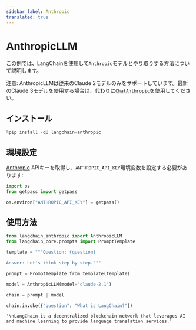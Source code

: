 ```yaml
---
sidebar_label: Anthropic
translated: true
---
```


# AnthropicLLM

この例では、LangChainを使用して`Anthropic`モデルとやり取りする方法について説明します。

注意: AnthropicLLMは従来のClaude 2モデルのみをサポートしています。最新のClaude 3モデルを使用する場合は、代わりに[`ChatAnthropic`](/docs/integrations/chat/anthropic)を使用してください。

## インストール

```python
%pip install -qU langchain-anthropic
```

## 環境設定

[Anthropic](https://console.anthropic.com/settings/keys) APIキーを取得し、`ANTHROPIC_API_KEY`環境変数を設定する必要があります:

```python
import os
from getpass import getpass

os.environ["ANTHROPIC_API_KEY"] = getpass()
```

## 使用方法

```python
from langchain_anthropic import AnthropicLLM
from langchain_core.prompts import PromptTemplate

template = """Question: {question}

Answer: Let's think step by step."""

prompt = PromptTemplate.from_template(template)

model = AnthropicLLM(model="claude-2.1")

chain = prompt | model

chain.invoke({"question": "What is LangChain?"})
```

```output
'\nLangChain is a decentralized blockchain network that leverages AI and machine learning to provide language translation services.'
```
